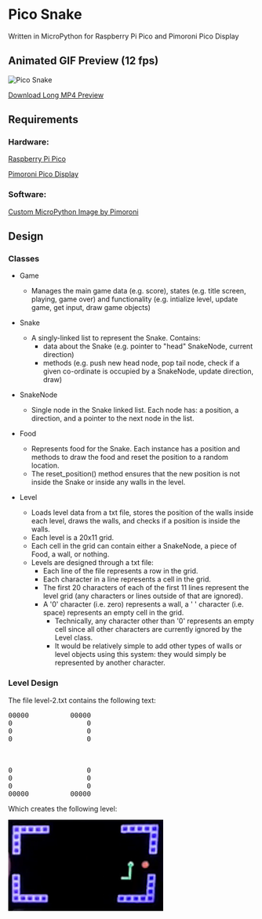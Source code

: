# Pico Snake
Written in MicroPython for Raspberry Pi Pico and Pimoroni Pico Display

## Animated GIF Preview (12 fps)
![Pico Snake](./img/pico-snake.gif)

[Download Long MP4 Preview](https://github.com/coding418/pico-snake/blob/main/vid/pico-snake.mp4?raw=true)



## Requirements
### Hardware:

[Raspberry Pi Pico](https://www.raspberrypi.org/products/raspberry-pi-pico/)

[Pimoroni Pico Display](https://shop.pimoroni.com/products/pico-display-pack)

### Software:

[Custom MicroPython Image by Pimoroni](https://github.com/pimoroni/pimoroni-pico/releases)

## Design

### Classes
* Game
	* Manages the main game data (e.g. score), states (e.g. title screen, playing, game over) and functionality (e.g. intialize level, update game, get input, draw game objects)

* Snake
	* A singly-linked list to represent the Snake. Contains:
		* data about the Snake (e.g. pointer to "head" SnakeNode, current direction)
		* methods (e.g. push new head node, pop tail node, check if a given co-ordinate is occupied by a SnakeNode, update direction, draw)

* SnakeNode
	* Single node in the Snake linked list. Each node has: a position, a direction, and a pointer to the next node in the list.

* Food
	* Represents food for the Snake. Each instance has a position and methods to draw the food and reset the position to a random location. 
	* The reset_position() method ensures that the new position is not inside the Snake or inside any walls in the level.

* Level
	* Loads level data from a txt file, stores the position of the walls inside each level, draws the walls, and checks if a position is inside the walls.
	* Each level is a 20x11 grid.
	* Each cell in the grid can contain either a SnakeNode, a piece of Food, a wall, or nothing.
	* Levels are designed through a txt file:
		* Each line of the file represents a row in the grid.
		* Each character in a line represents a cell in the grid.
		* The first 20 characters of each of the first 11 lines represent the level grid (any characters or lines outside of that are ignored).
		* A '0' character (i.e. zero) represents a wall, a ' ' character (i.e. space) represents an empty cell in the grid. 
			* Technically, any character other than '0' represents an empty cell since all other characters are currently ignored by the Level class.
			* It would be relatively simple to add other types of walls or level objects using this system: they would simply be represented by another character.

### Level Design
The file level-2.txt contains the following text:
<pre>
00000          00000
0                  0
0                  0
0                  0
                    
                    
                    
0                  0
0                  0
0                  0
00000          00000
</pre>

Which creates the following level:

![Level 2 - Pico Snake](./img/level-2.png)
